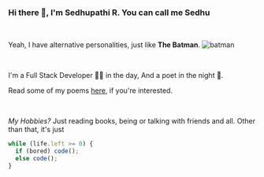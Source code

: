 ### Hi there 👋, I'm Sedhupathi R. You can call me Sedhu

<br />

Yeah, I have alternative personalities, just like **The Batman**.
![batman](https://github.com/Sedhupathi1411/Sedhupathi1411/assets/53770337/b5ecee62-329e-4f78-940f-8c7cd77d5e36)


<br />

I'm a Full Stack Developer 🐱‍💻 in the day,
And a poet in the night 🌃.

Read some of my poems [here](https://sedhupathi.web.app/poems), if you're interested.

<br />

*My Hobbies?* Just reading books, being or talking with friends and all.
Other than that, it's just
```js
while (life.left >= 0) {
  if (bored) code();
  else code();
}
```

